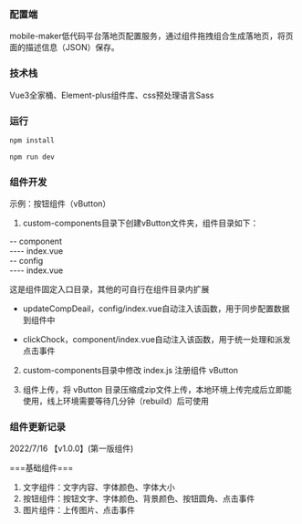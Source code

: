 ### 配置端

mobile-maker低代码平台落地页配置服务，通过组件拖拽组合生成落地页，将页面的描述信息（JSON）保存。

### 技术栈

Vue3全家桶、Element-plus组件库、css预处理语言Sass

### 运行

```bash
npm install

npm run dev
```
### 组件开发

示例：按钮组件（vButton）

1. custom-components目录下创建vButton文件夹，组件目录如下：

-- component  
---- index.vue  
-- config  
---- index.vue  

这是组件固定入口目录，其他的可自行在组件目录内扩展

- updateCompDeail，config/index.vue自动注入该函数，用于同步配置数据到组件中

- clickChock，component/index.vue自动注入该函数，用于统一处理和派发点击事件

2. custom-components目录中修改 index.js 注册组件 vButton

3. 组件上传，将 vButton 目录压缩成zip文件上传，本地环境上传完成后立即能使用，线上环境需要等待几分钟（rebuild）后可使用

### 组件更新记录

2022/7/16
【v1.0.0】(第一版组件)

===基础组件===  
1. 文字组件：文字内容、字体颜色、字体大小
2. 按钮组件：按钮文字、字体颜色、背景颜色、按钮圆角、点击事件
3. 图片组件：上传图片、点击事件